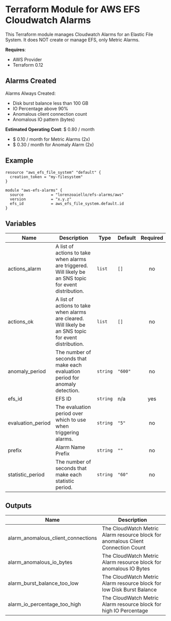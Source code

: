 # Terraform Module for AWS EFS Cloudwatch Alarms

This Terraform module manages Cloudwatch Alarms for an Elastic File System. It does NOT create or manage EFS, only Metric Alarms.

**Requires**:
- AWS Provider
- Terraform 0.12

## Alarms Created

Alarms Always Created:
- Disk burst balance less than 100 GB
- IO Percentage above 90%
- Anomalous client connection count
- Anomalous IO pattern (bytes)

**Estimated Operating Cost**: $ 0.80 / month

- $ 0.10 / month for Metric Alarms (2x)
- $ 0.30 / month for Anomaly Alarm (2x)

## Example

```hcl-terraform
resource "aws_efs_file_system" "default" {
  creation_token = "my-filesystem"
}

module "aws-efs-alarms" {
  source            = "lorenzoaiello/efs-alarms/aws"
  version           = "x.y.z"
  efs_id            = aws_efs_file_system.default.id
}

```

## Variables

| Name | Description | Type | Default | Required |
|------|-------------|------|---------|:-----:|
| actions\_alarm | A list of actions to take when alarms are triggered. Will likely be an SNS topic for event distribution. | `list` | `[]` | no |
| actions\_ok | A list of actions to take when alarms are cleared. Will likely be an SNS topic for event distribution. | `list` | `[]` | no |
| anomaly\_period | The number of seconds that make each evaluation period for anomaly detection. | `string` | `"600"` | no |
| efs\_id | EFS ID | `string` | n/a | yes |
| evaluation\_period | The evaluation period over which to use when triggering alarms. | `string` | `"5"` | no |
| prefix | Alarm Name Prefix | `string` | `""` | no |
| statistic\_period | The number of seconds that make each statistic period. | `string` | `"60"` | no |

## Outputs

| Name | Description |
|------|-------------|
| alarm\_anomalous\_client\_connections | The CloudWatch Metric Alarm resource block for anomalous Client Connection Count |
| alarm\_anomalous\_io\_bytes | The CloudWatch Metric Alarm resource block for anomalous IO Bytes |
| alarm\_burst\_balance\_too\_low | The CloudWatch Metric Alarm resource block for low Disk Burst Balance |
| alarm\_io\_percentage\_too\_high | The CloudWatch Metric Alarm resource block for high IO Percentage |
